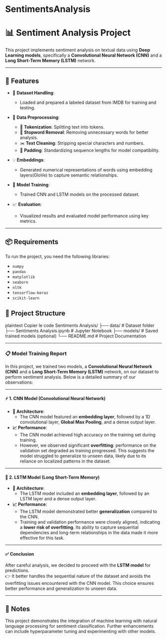 # SentimentsAnalysis
# 📊 Sentiment Analysis Project  

This project implements sentiment analysis on textual data using <b>Deep Learning models</b>, specifically a **Convolutional Neural Network (CNN)** and a **Long Short-Term Memory (LSTM)** network.  

---

## 🌟 Features  

- 📂 **Dataset Handling**:  
  - Loaded and prepared a labeled dataset from IMDB for training and testing. 

- 🔄 **Data Preprocessing**:  
  - 📝 **Tokenization**: Splitting text into tokens.  
  - 🛑 **Stopword Removal**: Removing unnecessary words for better analysis.  
  - ✂️ **Text Cleaning**: Stripping special characters and numbers.  
  - 📏 **Padding**: Standardizing sequence lengths for model compatibility.  

- 💡 **Embeddings**:  
  - Generated numerical representations of words using embedding layers(GloVe) to capture semantic relationships.  

- 🧠 **Model Training**:  
  - Trained CNN and LSTM models on the processed dataset.  

- 📈 **Evaluation**:  
  - Visualized results and evaluated model performance using key metrics.  

---

## 📦 Requirements  

To run the project, you need the following libraries:  

- `numpy`  
- `pandas`  
- `matplotlib`  
- `seaborn`  
- `nltk`  
- `tensorflow-keras`  
- `scikit-learn`  

## 📂 Project Structure
plaintext
Copier le code
Sentiments Analysis/
├── data/                    # Dataset folder
├── Sentiments Analysis.ipynb # Jupyter Notebook
├── models/                  # Saved trained models (optional)
└── README.md                # Project Documentation

---

### 📋 **Model Training Report**

In this project, we trained two models, a **Convolutional Neural Network (CNN)** and a **Long Short-Term Memory (LSTM)** network, on our dataset to perform sentiment analysis. Below is a detailed summary of our observations:  

---

#### ⚡ **1. CNN Model (Convolutional Neural Network)**  
- **🔧 Architecture**:  
  - The CNN model featured an **embedding layer**, followed by a 1D convolutional layer, **Global Max Pooling**, and a dense output layer.  
- **📈 Performance**:  
  - The CNN model achieved high accuracy on the training set during training.  
  - However, we observed significant **overfitting**: performance on the validation set degraded as training progressed. This suggests the model struggled to generalize to unseen data, likely due to its reliance on localized patterns in the dataset.  

---

#### 🌊 **2. LSTM Model (Long Short-Term Memory)**  
- **🔧 Architecture**:  
  - The LSTM model included an **embedding layer**, followed by an LSTM layer and a dense output layer.  
- **📈 Performance**:  
  - The LSTM model demonstrated better **generalization** compared to the CNN.  
  - Training and validation performance were closely aligned, indicating a **lower risk of overfitting**. Its ability to capture sequential dependencies and long-term relationships in the data made it more effective for this task.  

---

#### ✅ **Conclusion**  
After careful analysis, we decided to proceed with the **LSTM model** for predictions.  
👉 It better handles the sequential nature of the dataset and avoids the overfitting issues encountered with the CNN model. This choice ensures better performance and generalization to unseen data.  

----

## **📝 Notes**
This project demonstrates the integration of machine learning with natural language processing for sentiment classification. Further enhancements can include hyperparameter tuning and experimenting with other models.
